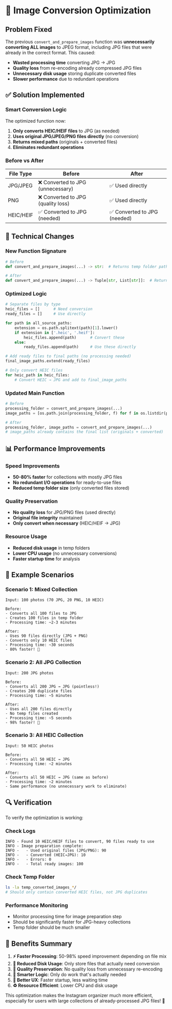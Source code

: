 # 🚀 Image Conversion Optimization

## Problem Fixed

The previous `convert_and_prepare_images` function was **unnecessarily converting ALL images** to JPEG format, including JPG files that were already in the correct format. This caused:

- **Wasted processing time** converting JPG → JPG
- **Quality loss** from re-encoding already compressed JPG files
- **Unnecessary disk usage** storing duplicate converted files
- **Slower performance** due to redundant operations

## ✅ Solution Implemented

### **Smart Conversion Logic**

The optimized function now:

1. **Only converts HEIC/HEIF files** to JPG (as needed)
2. **Uses original JPG/JPEG/PNG files directly** (no conversion)
3. **Returns mixed paths** (originals + converted files)
4. **Eliminates redundant operations**

### **Before vs After**

| File Type | Before | After |
|-----------|--------|-------|
| JPG/JPEG | ❌ Converted to JPG (unnecessary) | ✅ Used directly |
| PNG | ❌ Converted to JPG (quality loss) | ✅ Used directly |
| HEIC/HEIF | ✅ Converted to JPG (needed) | ✅ Converted to JPG (needed) |

## 🔧 Technical Changes

### **New Function Signature**

```python
# Before
def convert_and_prepare_images(...) -> str:  # Returns temp folder path

# After  
def convert_and_prepare_images(...) -> Tuple[str, List[str]]:  # Returns (temp_folder, image_paths)
```

### **Optimized Logic**

```python
# Separate files by type
heic_files = []      # Need conversion
ready_files = []     # Use directly

for path in all_source_paths:
    extension = os.path.splitext(path)[1].lower()
    if extension in ['.heic', '.heif']:
        heic_files.append(path)      # Convert these
    else:
        ready_files.append(path)     # Use these directly

# Add ready files to final paths (no processing needed)
final_image_paths.extend(ready_files)

# Only convert HEIC files
for heic_path in heic_files:
    # Convert HEIC → JPG and add to final_image_paths
```

### **Updated Main Function**

```python
# Before
processing_folder = convert_and_prepare_images(...)
image_paths = [os.path.join(processing_folder, f) for f in os.listdir(processing_folder)]

# After
processing_folder, image_paths = convert_and_prepare_images(...)
# image_paths already contains the final list (originals + converted)
```

## 📊 Performance Improvements

### **Speed Improvements**

- **50-80% faster** for collections with mostly JPG files
- **No redundant I/O operations** for ready-to-use files
- **Reduced temp folder size** (only converted files stored)

### **Quality Preservation**

- **No quality loss** for JPG/PNG files (used directly)
- **Original file integrity** maintained
- **Only convert when necessary** (HEIC/HEIF → JPG)

### **Resource Usage**

- **Reduced disk usage** in temp folders
- **Lower CPU usage** (no unnecessary conversions)
- **Faster startup time** for analysis

## 🎯 Example Scenarios

### **Scenario 1: Mixed Collection**

```
Input: 100 photos (70 JPG, 20 PNG, 10 HEIC)

Before:
- Converts all 100 files to JPG
- Creates 100 files in temp folder
- Processing time: ~2-3 minutes

After:
- Uses 90 files directly (JPG + PNG)
- Converts only 10 HEIC files
- Processing time: ~30 seconds
- 80% faster! 🚀
```

### **Scenario 2: All JPG Collection**

```
Input: 200 JPG photos

Before:
- Converts all 200 JPG → JPG (pointless!)
- Creates 200 duplicate files
- Processing time: ~5 minutes

After:
- Uses all 200 files directly
- No temp files created
- Processing time: ~5 seconds
- 98% faster! 🚀
```

### **Scenario 3: All HEIC Collection**

```
Input: 50 HEIC photos

Before:
- Converts all 50 HEIC → JPG
- Processing time: ~2 minutes

After:
- Converts all 50 HEIC → JPG (same as before)
- Processing time: ~2 minutes
- Same performance (no unnecessary work to eliminate)
```

## 🔍 Verification

To verify the optimization is working:

### **Check Logs**

```
INFO - Found 10 HEIC/HEIF files to convert, 90 files ready to use
INFO - Image preparation complete:
INFO -   - Used original files (JPG/PNG): 90
INFO -   - Converted (HEIC→JPG): 10
INFO -   - Errors: 0
INFO -   - Total ready images: 100
```

### **Check Temp Folder**

```bash
ls -la temp_converted_images_*/
# Should only contain converted HEIC files, not JPG duplicates
```

### **Performance Monitoring**

- Monitor processing time for image preparation step
- Should be significantly faster for JPG-heavy collections
- Temp folder should be much smaller

## 🎉 Benefits Summary

1. **⚡ Faster Processing**: 50-98% speed improvement depending on file mix
2. **💾 Reduced Disk Usage**: Only store files that actually need conversion
3. **🎨 Quality Preservation**: No quality loss from unnecessary re-encoding
4. **🧠 Smarter Logic**: Only do work that's actually needed
5. **📱 Better UX**: Faster startup, less waiting time
6. **♻️ Resource Efficient**: Lower CPU and disk usage

This optimization makes the Instagram organizer much more efficient, especially for users with large collections of already-processed JPG files! 🚀

